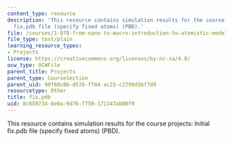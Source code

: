 ```yaml
---
content_type: resource
description: 'This resource contains simulation results for the course projects: Initial
  fix.pdb file (specify fixed atoms) (PBD).'
file: /courses/1-978-from-nano-to-macro-introduction-to-atomistic-modeling-techniques-january-iap-2007/8c6507348e0a9d767759171147ab00f9_fix.pdb
file_type: text/plain
learning_resource_types:
- Projects
license: https://creativecommons.org/licenses/by-nc-sa/4.0/
ocw_type: OCWFile
parent_title: Projects
parent_type: CourseSection
parent_uid: 90f60c06-d578-ff04-ac25-c2799d5bf7d9
resourcetype: Other
title: fix.pdb
uid: 8c650734-8e0a-9d76-7759-171147ab00f9
---
```

This resource contains simulation results for the course projects: Initial fix.pdb file (specify fixed atoms) (PBD).